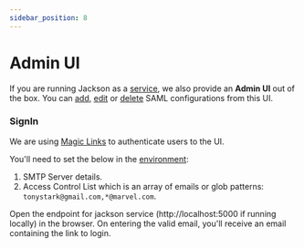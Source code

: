 ```yaml
---
sidebar_position: 8
---
```


# Admin UI

If you are running Jackson as a [service](deploy#as-a-separate-service), we also provide an **Admin UI** out of the box. 
You can [add](saml-flow#2-saml-config-api), [edit](saml-flow#22-saml-update-config-api) or [delete](saml-flow#22-saml-delete-config-api) SAML configurations from this UI.
### SignIn


We are using [Magic Links](https://next-auth.js.org/providers/email) to authenticate users to the UI. 

You'll need to set the below in the [environment](env-variables#admin-ui):
   1. SMTP Server details.
   2. Access Control List which is an array of emails or glob patterns: ```tonystark@gmail.com,*@marvel.com```.

Open the endpoint for jackson service (http://localhost:5000 if running locally) in the browser. On entering the valid email, you'll receive an email containing the link to login. 